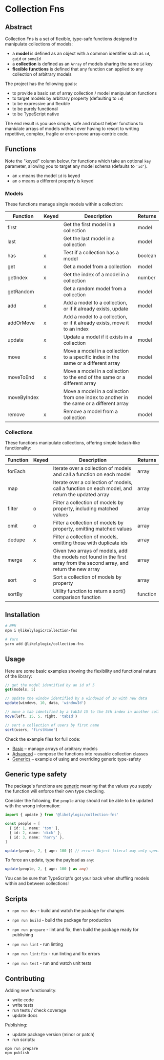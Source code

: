 # Collection Fns

## Abstract

Collection Fns is a set of flexible, type-safe functions designed to manipulate collections of models:

- a **model** is defined as an object with a common identifier such as `id`, `guid` or `someId`
- a **collection** is defined as an `Array` of models sharing the same `id` key
- **flexible functions** is defined that any function can applied to any collection of arbitrary models

The project has the following goals:

- to provide a basic set of array collection / model manipulation functions
- to target models by arbitrary property (defaulting to `id`)
- to be expressive and flexible
- to be purely functional
- to be TypeScript native

The end result is you use simple, safe and robust helper functions to maniulate arrays of models without ever having to resort to writing repetitive, complex, fragile or error-prone array-centric code.


## Functions

Note the  "keyed" column below, for functions which take an optional `key` parameter, allowing you to target any model schema (defaults to `'id'`).

- an `x` means the model `id` is keyed
- an `o` means a different property is keyed

### Models

These functions manage single models within a collection:

| Function    | Keyed  | Description                                                  | Returns |
| ----------- | ------ | ------------------------------------------------------------ | ------- |
| first       | &nbsp; | Get the first model in a collection                          | model   |
| last        | &nbsp; | Get the last model in a collection                           | model   |
| has         | x      | Test if a collection has a model                             | boolean |
| get         | x      | Get a model from a collection                                | model   |
| getIndex    | x      | Get the index of a model in a collection                     | number  |
| getRandom   | &nbsp; | Get a random model from a collection                         | model   |
| add         | x      | Add a model to a collection, or if it already exists, update | model   |
| addOrMove   | x      | Add a model to a collection, or if it already exists, move it to an index | model   |
| update      | x      | Update a model if it exists in a collection                  | model   |
| move        | x      | Move a model in a collection to a specific index in the same or a different array | model   |
| moveToEnd   | x      | Move a model in a collection to the end of the same or a different array | model   |
| moveByIndex | &nbsp; | Move a model in a collection from one index to another in the same or a different array | model   |
| remove      | x      | Remove a model from a collection                             | model   |

### Collections

These functions manipulate collections, offering simple lodash-like functionality:

| Function | Keyed  | Description                                                  | Returns  |
| -------- | ------ | ------------------------------------------------------------ | -------- |
| forEach  | &nbsp; | Iterate over a collection of models and call a function on each model | array    |
| map      | &nbsp; | Iterate over a collection of models, call a function on each model, and return the updated array | array    |
| filter   | o      | Filter a collection of models by property, including matched values | array    |
| omit     | o      | Filter a collection of models by property, omitting matched values | array    |
| dedupe   | x      | Filter a collection of models, omitting those with duplicate ids | array    |
| merge    | x      | Given two arrays of models, add the models not found in the first array from the second array, and return the new array | array    |
| sort     | o      | Sort a collection of models by property                      | array    |
| sortBy   | &nbsp; | Utility function to return a sort() comparison function      | function |


## Installation

```bash
# NPM
npm i @likelylogic/collection-fns

# Yarn
yarn add @likelylogic/collection-fns
```

## Usage

Here are some basic examples showing the flexibility and functional nature of the library:

```js
// get the model identified by an id of 5
get(models, 5)
```

```js
// update the window identified by a windowId of 10 with new data 
update(windows, 10, data, 'windowId')
```

```js
// move a tab identified by a tabId 15 to the 5th index in another collection
move(left, 15, 5, right, 'tabId')
```

```js
// sort a collection of users by first name
sort(users, 'firstName')
```

Check the example files for full code:

- [Basic](./examples/basic.ts) – manage arrays of arbitrary models
- [Advanced](./examples/advanced.ts) – compose the functions into reusable collection classes
- [Generics](./examples/generics.ts) – example of using and overriding generic type-safety


## Generic type safety

The package's functions are [generic](https://www.typescriptlang.org/docs/handbook/generics.html#using-type-parameters-in-generic-constraints) meaning that the values you supply the function will enforce their own type checking.

Consider the following; the `people` array should not be able to be updated with the wrong information:

```ts
import { update } from '@likelylogic/collection-fns'

const people = [
  { id: 1, name: 'tom' },
  { id: 2, name: 'dick' },
  { id: 3, name: 'harry' },
]

update(people, 2, { age: 100 }) // error! Object literal may only specify known properties, and 'age' does not exist in type 'Partial<{ id: number; name: string; }>'.
```

To force an update, type the payload as `any`:

```ts
update(people, 2, { age: 100 } as any)
```

You can be sure that TypeScript's got your back when shuffling models within and between collections!

## Scripts

 - `npm run dev` - build and watch the package for changes

- `npm run build` - build the package for production
- `npm run prepare` - lint and fix, then build the package ready for publishing
- `npm run lint` - run linting
- `npm run lint:fix` - run linting and fix errors
- `npm run test` - run and watch unit tests

## Contributing

Adding new functionality:

- write code
- write tests
- run tests / check coverage
- update docs

Publishing:

- update package version (minor or patch)
- run scripts:

```
npm run prepare
npm publish
```
